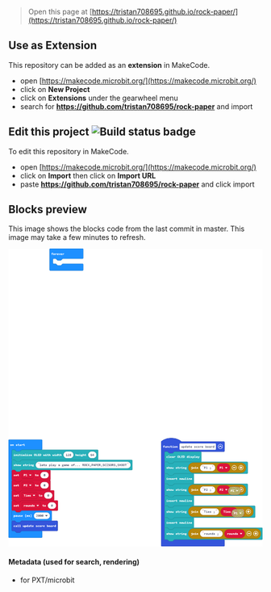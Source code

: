 
> Open this page at [https://tristan708695.github.io/rock-paper/](https://tristan708695.github.io/rock-paper/)

## Use as Extension

This repository can be added as an **extension** in MakeCode.

* open [https://makecode.microbit.org/](https://makecode.microbit.org/)
* click on **New Project**
* click on **Extensions** under the gearwheel menu
* search for **https://github.com/tristan708695/rock-paper** and import

## Edit this project ![Build status badge](https://github.com/tristan708695/rock-paper/workflows/MakeCode/badge.svg)

To edit this repository in MakeCode.

* open [https://makecode.microbit.org/](https://makecode.microbit.org/)
* click on **Import** then click on **Import URL**
* paste **https://github.com/tristan708695/rock-paper** and click import

## Blocks preview

This image shows the blocks code from the last commit in master.
This image may take a few minutes to refresh.

![A rendered view of the blocks](https://github.com/tristan708695/rock-paper/raw/master/.github/makecode/blocks.png)

#### Metadata (used for search, rendering)

* for PXT/microbit
<script src="https://makecode.com/gh-pages-embed.js"></script><script>makeCodeRender("{{ site.makecode.home_url }}", "{{ site.github.owner_name }}/{{ site.github.repository_name }}");</script>
